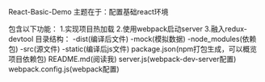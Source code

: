 React-Basic-Demo
主题在于：配置基础react环境

包含以下功能：
  1.实现项目热加载
  2.使用webpack启动server
  3.融入redux-devtool
目录结构：
  -dist(编译后文件)
  -mock(模拟数据)
  -node_modules(依赖包)
  -src(源文件)
  -static(编译后js文件)
   package.json(npm打包生成，可以概览项目依赖包)
   README.md(阅读我)
   server.js(webpack-dev-server配置)
   webpack.config.js(webpack配置)
